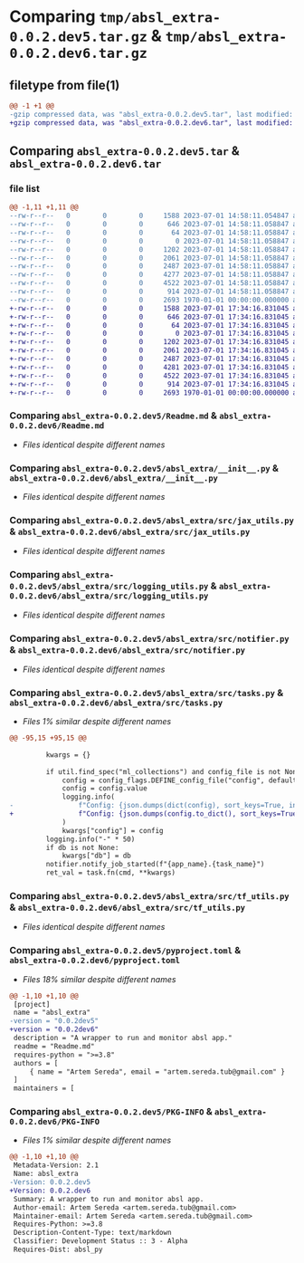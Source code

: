 # Comparing `tmp/absl_extra-0.0.2.dev5.tar.gz` & `tmp/absl_extra-0.0.2.dev6.tar.gz`

## filetype from file(1)

```diff
@@ -1 +1 @@
-gzip compressed data, was "absl_extra-0.0.2.dev5.tar", last modified: Fri Jan  1 00:00:00 2016, max compression
+gzip compressed data, was "absl_extra-0.0.2.dev6.tar", last modified: Fri Jan  1 00:00:00 2016, max compression
```

## Comparing `absl_extra-0.0.2.dev5.tar` & `absl_extra-0.0.2.dev6.tar`

### file list

```diff
@@ -1,11 +1,11 @@
--rw-r--r--   0        0        0     1588 2023-07-01 14:58:11.054847 absl_extra-0.0.2.dev5/Readme.md
--rw-r--r--   0        0        0      646 2023-07-01 14:58:11.058847 absl_extra-0.0.2.dev5/absl_extra/__init__.py
--rw-r--r--   0        0        0       64 2023-07-01 14:58:11.058847 absl_extra-0.0.2.dev5/absl_extra/py.typed
--rw-r--r--   0        0        0        0 2023-07-01 14:58:11.058847 absl_extra-0.0.2.dev5/absl_extra/src/__init__.py
--rw-r--r--   0        0        0     1202 2023-07-01 14:58:11.058847 absl_extra-0.0.2.dev5/absl_extra/src/jax_utils.py
--rw-r--r--   0        0        0     2061 2023-07-01 14:58:11.058847 absl_extra-0.0.2.dev5/absl_extra/src/logging_utils.py
--rw-r--r--   0        0        0     2487 2023-07-01 14:58:11.058847 absl_extra-0.0.2.dev5/absl_extra/src/notifier.py
--rw-r--r--   0        0        0     4277 2023-07-01 14:58:11.058847 absl_extra-0.0.2.dev5/absl_extra/src/tasks.py
--rw-r--r--   0        0        0     4522 2023-07-01 14:58:11.058847 absl_extra-0.0.2.dev5/absl_extra/src/tf_utils.py
--rw-r--r--   0        0        0      914 2023-07-01 14:58:11.058847 absl_extra-0.0.2.dev5/pyproject.toml
--rw-r--r--   0        0        0     2693 1970-01-01 00:00:00.000000 absl_extra-0.0.2.dev5/PKG-INFO
+-rw-r--r--   0        0        0     1588 2023-07-01 17:34:16.831045 absl_extra-0.0.2.dev6/Readme.md
+-rw-r--r--   0        0        0      646 2023-07-01 17:34:16.831045 absl_extra-0.0.2.dev6/absl_extra/__init__.py
+-rw-r--r--   0        0        0       64 2023-07-01 17:34:16.831045 absl_extra-0.0.2.dev6/absl_extra/py.typed
+-rw-r--r--   0        0        0        0 2023-07-01 17:34:16.831045 absl_extra-0.0.2.dev6/absl_extra/src/__init__.py
+-rw-r--r--   0        0        0     1202 2023-07-01 17:34:16.831045 absl_extra-0.0.2.dev6/absl_extra/src/jax_utils.py
+-rw-r--r--   0        0        0     2061 2023-07-01 17:34:16.831045 absl_extra-0.0.2.dev6/absl_extra/src/logging_utils.py
+-rw-r--r--   0        0        0     2487 2023-07-01 17:34:16.831045 absl_extra-0.0.2.dev6/absl_extra/src/notifier.py
+-rw-r--r--   0        0        0     4281 2023-07-01 17:34:16.831045 absl_extra-0.0.2.dev6/absl_extra/src/tasks.py
+-rw-r--r--   0        0        0     4522 2023-07-01 17:34:16.831045 absl_extra-0.0.2.dev6/absl_extra/src/tf_utils.py
+-rw-r--r--   0        0        0      914 2023-07-01 17:34:16.831045 absl_extra-0.0.2.dev6/pyproject.toml
+-rw-r--r--   0        0        0     2693 1970-01-01 00:00:00.000000 absl_extra-0.0.2.dev6/PKG-INFO
```

### Comparing `absl_extra-0.0.2.dev5/Readme.md` & `absl_extra-0.0.2.dev6/Readme.md`

 * *Files identical despite different names*

### Comparing `absl_extra-0.0.2.dev5/absl_extra/__init__.py` & `absl_extra-0.0.2.dev6/absl_extra/__init__.py`

 * *Files identical despite different names*

### Comparing `absl_extra-0.0.2.dev5/absl_extra/src/jax_utils.py` & `absl_extra-0.0.2.dev6/absl_extra/src/jax_utils.py`

 * *Files identical despite different names*

### Comparing `absl_extra-0.0.2.dev5/absl_extra/src/logging_utils.py` & `absl_extra-0.0.2.dev6/absl_extra/src/logging_utils.py`

 * *Files identical despite different names*

### Comparing `absl_extra-0.0.2.dev5/absl_extra/src/notifier.py` & `absl_extra-0.0.2.dev6/absl_extra/src/notifier.py`

 * *Files identical despite different names*

### Comparing `absl_extra-0.0.2.dev5/absl_extra/src/tasks.py` & `absl_extra-0.0.2.dev6/absl_extra/src/tasks.py`

 * *Files 1% similar despite different names*

```diff
@@ -95,15 +95,15 @@
 
         kwargs = {}
 
         if util.find_spec("ml_collections") and config_file is not None:
             config = config_flags.DEFINE_config_file("config", default=config_file)
             config = config.value
             logging.info(
-                f"Config: {json.dumps(dict(config), sort_keys=True, indent=4)}"
+                f"Config: {json.dumps(config.to_dict(), sort_keys=True, indent=4)}"
             )
             kwargs["config"] = config
         logging.info("-" * 50)
         if db is not None:
             kwargs["db"] = db
         notifier.notify_job_started(f"{app_name}.{task_name}")
         ret_val = task.fn(cmd, **kwargs)
```

### Comparing `absl_extra-0.0.2.dev5/absl_extra/src/tf_utils.py` & `absl_extra-0.0.2.dev6/absl_extra/src/tf_utils.py`

 * *Files identical despite different names*

### Comparing `absl_extra-0.0.2.dev5/pyproject.toml` & `absl_extra-0.0.2.dev6/pyproject.toml`

 * *Files 18% similar despite different names*

```diff
@@ -1,10 +1,10 @@
 [project]
 name = "absl_extra"
-version = "0.0.2dev5"
+version = "0.0.2dev6"
 description = "A wrapper to run and monitor absl app."
 readme = "Readme.md"
 requires-python = ">=3.8"
 authors = [
     { name = "Artem Sereda", email = "artem.sereda.tub@gmail.com" }
 ]
 maintainers = [
```

### Comparing `absl_extra-0.0.2.dev5/PKG-INFO` & `absl_extra-0.0.2.dev6/PKG-INFO`

 * *Files 1% similar despite different names*

```diff
@@ -1,10 +1,10 @@
 Metadata-Version: 2.1
 Name: absl_extra
-Version: 0.0.2.dev5
+Version: 0.0.2.dev6
 Summary: A wrapper to run and monitor absl app.
 Author-email: Artem Sereda <artem.sereda.tub@gmail.com>
 Maintainer-email: Artem Sereda <artem.sereda.tub@gmail.com>
 Requires-Python: >=3.8
 Description-Content-Type: text/markdown
 Classifier: Development Status :: 3 - Alpha
 Requires-Dist: absl_py
```

